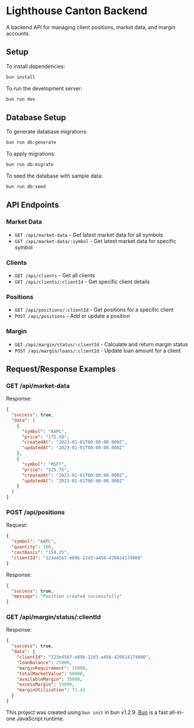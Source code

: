 # Lighthouse Canton Backend

A backend API for managing client positions, market data, and margin accounts.

## Setup

To install dependencies:

```bash
bun install
```

To run the development server:

```bash
bun run dev
```

## Database Setup

To generate database migrations:

```bash
bun run db:generate
```

To apply migrations:

```bash
bun run db:migrate
```

To seed the database with sample data:

```bash
bun run db:seed
```

## API Endpoints

### Market Data

- `GET /api/market-data` - Get latest market data for all symbols
- `GET /api/market-data/:symbol` - Get latest market data for specific symbol

### Clients

- `GET /api/clients` - Get all clients
- `GET /api/clients/:clientId` - Get specific client details

### Positions

- `GET /api/positions/:clientId` - Get positions for a specific client
- `POST /api/positions` - Add or update a position

### Margin

- `GET /api/margin/status/:clientId` - Calculate and return margin status
- `POST /api/margin/loans/:clientId` - Update loan amount for a client

## Request/Response Examples

### GET /api/market-data

Response:

```json
{
  "success": true,
  "data": [
    {
      "symbol": "AAPL",
      "price": "175.50",
      "createdAt": "2023-01-01T00:00:00.000Z",
      "updatedAt": "2023-01-01T00:00:00.000Z"
    },
    {
      "symbol": "MSFT",
      "price": "325.75",
      "createdAt": "2023-01-01T00:00:00.000Z",
      "updatedAt": "2023-01-01T00:00:00.000Z"
    }
  ]
}
```

### POST /api/positions

Request:

```json
{
  "symbol": "AAPL",
  "quantity": 100,
  "costBasis": "150.25",
  "clientId": "123e4567-e89b-12d3-a456-426614174000"
}
```

Response:

```json
{
  "success": true,
  "message": "Position created successfully"
}
```

### GET /api/margin/status/:clientId

Response:

```json
{
  "success": true,
  "data": {
    "clientId": "123e4567-e89b-12d3-a456-426614174000",
    "loanBalance": 25000,
    "marginRequirement": 15000,
    "totalMarketValue": 50000,
    "availableMargin": 35000,
    "excessMargin": 10000,
    "marginUtilization": 71.43
  }
}
```

This project was created using `bun init` in bun v1.2.9. [Bun](https://bun.sh) is a fast all-in-one JavaScript runtime.
